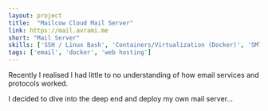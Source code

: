 ```yaml
---
layout: project
title:  "Mailcow Cloud Mail Server"
link: https://mail.avrami.me
short: "Mail Server"
skills: ['SSH / Linux Bash', 'Containers/Virtualization (Docker)', 'SMTP/IMAP Protocols']
tags: ['email', 'docker', 'web hosting']
---
```

Recently I realised I had little to no understanding of how email services and protocols worked.

I decided to dive into the deep end and deploy my own mail server...